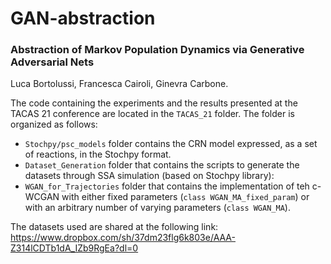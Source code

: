 # GAN-abstraction

### Abstraction of Markov Population Dynamics via Generative Adversarial Nets

Luca Bortolussi, Francesca Cairoli, Ginevra Carbone.

The code containing the experiments and the results presented at the TACAS 21 conference are located in the `TACAS_21` folder.
The folder is organized as follows:
- `Stochpy/psc_models` folder contains the CRN model expressed, as a set of reactions, in the Stochpy format.
- `Dataset_Generation` folder that contains the scripts to generate the datasets through SSA simulation (based on Stochpy library):
- `WGAN_for_Trajectories` folder that contains the implementation of teh c-WCGAN with either fixed parameters (`class WGAN_MA_fixed_param`) or with an arbitrary number of varying parameters (`class WGAN_MA`).

The datasets used are shared at the following link: https://www.dropbox.com/sh/37dm23flg6k803e/AAA-Z314lCDTb1dA_IZb9RgEa?dl=0


